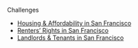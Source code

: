 Challenges
 + [Housing & Affordability in San Francisco](http://accelerate.im/challenges/64)
 + [Renters’ Rights in San Francisco](http://accelerate.im/challenges/65)
 + [Landlords & Tenants in San Francisco](http://accelerate.im/challenges/66)

